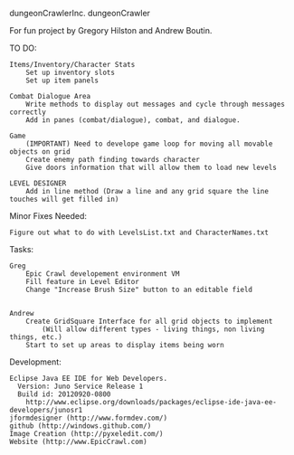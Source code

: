 dungeonCrawlerInc.
dungeonCrawler

For fun project by Gregory Hilston and Andrew Boutin. 

TO DO:
    
    Items/Inventory/Character Stats
        Set up inventory slots
        Set up item panels
       
    Combat Dialogue Area
        Write methods to display out messages and cycle through messages correctly
        Add in panes (combat/dialogue), combat, and dialogue.
    
    Game
        (IMPORTANT) Need to develope game loop for moving all movable objects on grid
        Create enemy path finding towards character
        Give doors information that will allow them to load new levels
    
    LEVEL DESIGNER
        Add in line method (Draw a line and any grid square the line touches will get filled in)
    
Minor Fixes Needed:


    Figure out what to do with LevelsList.txt and CharacterNames.txt

Tasks:
    
    Greg
        Epic Crawl developement environment VM
        Fill feature in Level Editor
        Change "Increase Brush Size" button to an editable field


    Andrew
        Create GridSquare Interface for all grid objects to implement 
            (Will allow different types - living things, non living things, etc.)
        Start to set up areas to display items being worn

Development:
  
    Eclipse Java EE IDE for Web Developers.
      Version: Juno Service Release 1
      Build id: 20120920-0800
        http://www.eclipse.org/downloads/packages/eclipse-ide-java-ee-developers/junosr1
    jformdesigner (http://www.formdev.com/)
    github (http://windows.github.com/)
    Image Creation (http://pyxeledit.com/)
    Website (http://www.EpicCrawl.com)

